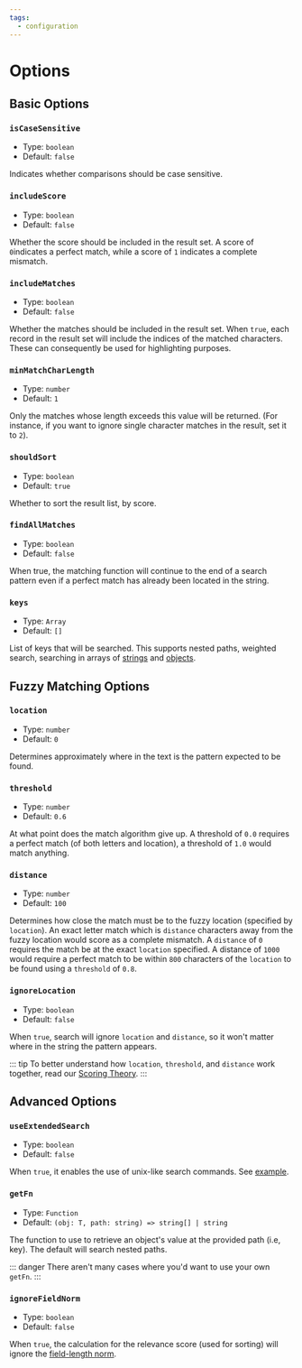 ```yaml
---
tags:
  - configuration
---
```


# Options

## Basic Options

### `isCaseSensitive`

- Type: `boolean`
- Default: `false`

Indicates whether comparisons should be case sensitive.

### `includeScore`

- Type: `boolean`
- Default: `false`

Whether the score should be included in the result set. A score of `0`indicates a perfect match, while a score of `1` indicates a complete mismatch.

### `includeMatches`

- Type: `boolean`
- Default: `false`

Whether the matches should be included in the result set. When `true`, each record in the result set will include the indices of the matched characters. These can consequently be used for highlighting purposes.

### `minMatchCharLength`

- Type: `number`
- Default: `1`

Only the matches whose length exceeds this value will be returned. (For instance, if you want to ignore single character matches in the result, set it to `2`).

### `shouldSort`

- Type: `boolean`
- Default: `true`

Whether to sort the result list, by score.

### `findAllMatches`

- Type: `boolean`
- Default: `false`

When true, the matching function will continue to the end of a search pattern even if a perfect match has already been located in the string.

### `keys`

- Type: `Array`
- Default: `[]`

List of keys that will be searched. This supports nested paths, weighted search, searching in arrays of [strings](/examples.html#search-string-array) and [objects](/examples.html#nested-search).

## Fuzzy Matching Options

<!-- ::: warning
You shouldn't have to change these.
::: -->

### `location`

- Type: `number`
- Default: `0`

Determines approximately where in the text is the pattern expected to be found.

### `threshold`

- Type: `number`
- Default: `0.6`

At what point does the match algorithm give up. A threshold of `0.0` requires a perfect match (of both letters and location), a threshold of `1.0` would match anything.

### `distance`

- Type: `number`
- Default: `100`

Determines how close the match must be to the fuzzy location (specified by `location`). An exact letter match which is `distance` characters away from the fuzzy location would score as a complete mismatch. A `distance` of `0` requires the match be at the exact `location` specified. A distance of `1000` would require a perfect match to be within `800` characters of the `location` to be found using a `threshold` of `0.8`.

### `ignoreLocation`

- Type: `boolean`
- Default: `false`

When `true`, search will ignore `location` and `distance`, so it won't matter where in the string the pattern appears.

::: tip
To better understand how `location`, `threshold`, and `distance` work together, read our [Scoring Theory](/concepts/scoring-theory.html#scoring-theory).
:::

## Advanced Options

### `useExtendedSearch`

- Type: `boolean`
- Default: `false`

When `true`, it enables the use of unix-like search commands. See [example](/examples.html#extended-search).

### `getFn`

- Type: `Function`
- Default: `(obj: T, path: string) => string[] | string`

The function to use to retrieve an object's value at the provided path (i.e, key). The default will search nested paths.

::: danger
There aren't many cases where you'd want to use your own `getFn`.
:::

### `ignoreFieldNorm`

- Type: `boolean`
- Default: `false`

When `true`, the calculation for the relevance score (used for sorting) will ignore the [field-length norm](/concepts/scoring-theory.html#fuzziness-score).
